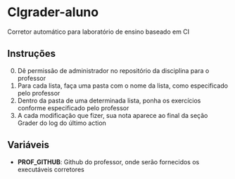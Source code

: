 # CIgrader-aluno
Corretor automático para laboratório de ensino baseado em CI

## Instruções

0. Dê permissão de administrador no repositório da disciplina para o professor
1. Para cada lista, faça uma pasta com o nome da lista, como especificado pelo professor
2. Dentro da pasta de uma determinada lista, ponha os exercícios conforme especificado pelo professor
3. A cada modificação que fizer, sua nota aparece ao final da seção Grader do log do último action

## Variáveis

- **PROF_GITHUB**: Github do professor, onde serão fornecidos os executáveis corretores
